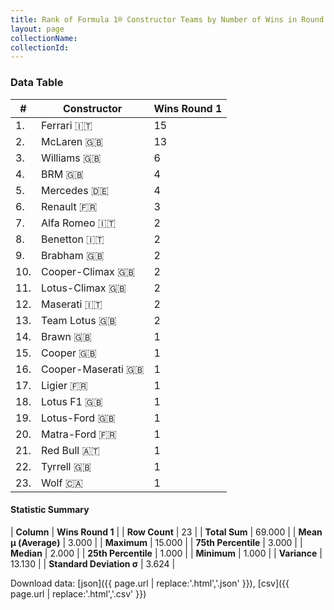 ```yaml
---
title: Rank of Formula 1® Constructor Teams by Number of Wins in Round 1
layout: page
collectionName: 
collectionId: 
---
```




<canvas id="chart" width="400" height="180"></canvas>
<script>
var data = {
    "datasets": [
        {
            "backgroundColor": [
                "EB212E",
                "FCA13B",
                "EAE4ED",
                "144D44",
                "18A19B",
                "FDE139",
                "B21827",
                "73C2FB",
                "243F73",
                "273027",
                "025839",
                "C0BEC3",
                "09630C",
                "E2F833",
                "273027",
                "1A2446",
                "0F5DBB",
                "F6CA46",
                "025839",
                "3FB2B3",
                "121D32",
                "274B72",
                "A3805E"
            ],
            "borderColor": [
                "16191A",
                "0D1D20",
                "082957",
                "444444",
                "D7D7D5",
                "424B52",
                "444444",
                "444444",
                "444444",
                "444444",
                "444444",
                "444444",
                "444444",
                "444444",
                "444444",
                "444444",
                "444444",
                "444444",
                "444444",
                "444444",
                "FDCC2F",
                "444444",
                "444444"
            ],
            "borderWidth": 1,
            "data": [
                15.0,
                13.0,
                6.0,
                4.0,
                4.0,
                3.0,
                2.0,
                2.0,
                2.0,
                2.0,
                2.0,
                2.0,
                2.0,
                1.0,
                1.0,
                1.0,
                1.0,
                1.0,
                1.0,
                1.0,
                1.0,
                1.0,
                1.0
            ],
            "label": "Wins Round 1"
        }
    ],
    "labels": [
        "Ferrari",
        "McLaren",
        "Williams",
        "BRM",
        "Mercedes",
        "Renault",
        "Alfa Romeo",
        "Benetton",
        "Brabham",
        "Cooper-Climax",
        "Lotus-Climax",
        "Maserati",
        "Team Lotus",
        "Brawn",
        "Cooper",
        "Cooper-Maserati",
        "Ligier",
        "Lotus F1",
        "Lotus-Ford",
        "Matra-Ford",
        "Red Bull",
        "Tyrrell",
        "Wolf"
    ]
};
var options = {
  legend: {
    display: false
  },
  scales: {
    xAxes: [{
      ticks: {
        beginAtZero: true,
        maxRotation: 180,
        display: window.innerWidth > 800
      }
    }],
    yAxes: [{
      ticks: {
        beginAtZero: true
      }
    }]
  },
  onResize: function(chart, size) {
    chart.options.scales.xAxes[0].ticks.display = size.width > 800;
  }
};
var chart = new Chart("chart", {
    data: data,
    type: 'bar',
    options: options
});
</script>



### Data Table

| # | Constructor | Wins Round 1 |
|--|--|--|
| 1. | Ferrari 🇮🇹 | 15 |
| 2. | McLaren 🇬🇧 | 13 |
| 3. | Williams 🇬🇧 | 6 |
| 4. | BRM 🇬🇧 | 4 |
| 5. | Mercedes 🇩🇪 | 4 |
| 6. | Renault 🇫🇷 | 3 |
| 7. | Alfa Romeo 🇮🇹 | 2 |
| 8. | Benetton 🇮🇹 | 2 |
| 9. | Brabham 🇬🇧 | 2 |
| 10. | Cooper-Climax 🇬🇧 | 2 |
| 11. | Lotus-Climax 🇬🇧 | 2 |
| 12. | Maserati 🇮🇹 | 2 |
| 13. | Team Lotus 🇬🇧 | 2 |
| 14. | Brawn 🇬🇧 | 1 |
| 15. | Cooper 🇬🇧 | 1 |
| 16. | Cooper-Maserati 🇬🇧 | 1 |
| 17. | Ligier 🇫🇷 | 1 |
| 18. | Lotus F1 🇬🇧 | 1 |
| 19. | Lotus-Ford 🇬🇧 | 1 |
| 20. | Matra-Ford 🇫🇷 | 1 |
| 21. | Red Bull 🇦🇹 | 1 |
| 22. | Tyrrell 🇬🇧 | 1 |
| 23. | Wolf 🇨🇦 | 1 |

#### Statistic Summary

| **Column** | **Wins Round 1** |
| **Row Count** | 23 |
| **Total Sum** | 69.000 |
| **Mean μ (Average)** | 3.000 |
| **Maximum** | 15.000 |
| **75th Percentile** | 3.000 |
| **Median** | 2.000 |
| **25th Percentile** | 1.000 |
| **Minimum** | 1.000 |
| **Variance** | 13.130 |
| **Standard Deviation σ** | 3.624 |

Download data: [json]({{ page.url | replace:'.html','.json' }}), [csv]({{ page.url | replace:'.html','.csv' }})

